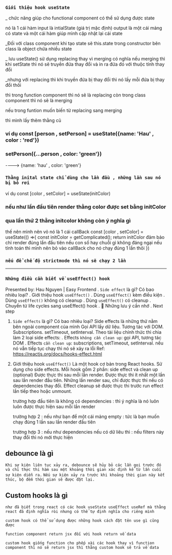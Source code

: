 ### `Giới thiệu hook useState`

\_ chức năng giúp cho functional component có thể sử dụng được state

nó là 1 cái hàm input là intialState (giá trị mặc định)
output là một cái mảng có state và một cái hàm giúp mình cập nhật lại cái state

\_Đối với class component khi tạo state sẽ this.state trong constructor
bên class là object chứa nhiều state

\_ lưu useState() sử dụng replacing thay vì merging
có nghĩa nếu merging thì khi setState thì nó sẽ truyền đứa thay đổi
và in ra đứa đó với thuộc tính thay đổi

\_nhưng với replacing thì khi truyền đứa bị thay đổi thì nó lấy mỗi đứa
bị thay đổi thôi

thì trong function component thì nó sẽ là replacing
còn trong class component thì nó sẽ là merging

nếu trong funtion muốn biến từ replacing sang merging

thì mình lấy thêm thằng cũ

### ví dụ const [person , setPerson] = useState({name: 'Hau' , color : 'red'})

### setPerson({...person , color: 'green'})

----> {name: 'hau' , color: 'green'}

### `Thằng inital state chỉ dùng cho lần đầu , những lần sau nó bị bỏ rơi`

ví dụ const [color , setColor] = useState(initColor)

### nếu như lần đầu tiên render thằng color được set bằng initColor

### qua lần thứ 2 thằng initcolor không còn ý nghĩa gì

thế nên mình nên vỏ nó là 1 cái callBack
const [color , setColor] = useState(() =>{
const initColor = getComplicated();
return initColor
đảm bảo chỉ render đúng lần đầu tiên
nếu con số hay chuỗi gì không đáng ngại
nếu tính toán thì mình nên bỏ vào callBack cho nó chạy đúng 1 lần thôi
})

### `nếu để chế độ strictmode thì nó sẽ chạy 2 lần`

---

### `Những điều cần biết về useEffect() hook`

Presented by: Hau Nguyen | Easy Frontend
. `Side effect` là gì? Có bao nhiêu loại?
. Giới thiệu hook `useEffect()`
. Dùng `useEffect()` kèm điều kiện
. Dùng `useEffect()` không có cleanup
. Dùng `useEffect()` có cleanup
. Chuyển từ life cycles sang useEffect() hook
. 📝 Những lưu ý cần nhớ
. Next step

1. `Side effects` là gì? Có bao nhiêu loại?
   Side effects là những thứ nằm bên ngoài component của mình
   Gọi API lấy dữ liệu.
   Tương tác với DOM.
   Subscriptions.
   setTimeout, setInterval.
   Theo tài liệu chính thức thì chia làm 2 loại side effects:
   . Effects `không cần clean up`: gọi API, tương tác DOM
   . Effects `cần clean up`: subscriptions, setTimeout, setInterval.
   nếu nó vẫn tiếp tục chạy thì nó sẽ xảy ra lỗi
   Ref: https://reactjs.org/docs/hooks-effect.html
2. Giới thiệu hook `useEffect()`
   Là một hook cơ bản trong React hooks.
   Sử dụng cho side effects.
   Mỗi hook gồm 2 phần: side effect và clean up (optional)
   Được thực thi sau mỗi lần render.
   Được thực thi ít nhất một lần sau lần render đầu tiên.
   Những lần render sau, chỉ được thực thi nếu có dependencies thay đổi.
   Effect cleanup sẽ được thực thi trước run effect lần tiếp theo hoặc unmount.

   trường hợp đầu tiên là không có dependencies : thì ý nghĩa là
   nó luôn luôn được thực hiện sau mỗi lần render

   trường hợp 2 : nếu như bạn để một cái mảng empty : tức là bạn muốn
   chạy đúng 1 lần sau lần render đầu tiên

   trường hợp 3 : nếu như dependencies nếu có dữ liêu thì : nếu filters
   này thay đổi thì nó mới thực hiện

## debounce là gì

`Khi sự kiện liên tục xảy ra, debounce sẽ hủy bỏ các lần gọi trước đó và chỉ thực thi hàm sau một khoảng thời gian xác định kể từ lần cuối sự kiện diễn ra.`
`Nếu sự kiện xảy ra trước khi khoảng thời gian này kết thúc, bộ đếm thời gian sẽ được đặt lại. `

## Custom hooks là gì

`như đã biết trong react có các hook useState useEffect useRef mà thằng react đã định nghĩa ròi nhưng có thể tự định nghĩa cho riêng mình `

`custom hook có thể sử dụng được những hook cách đặt tên use gì cũng được `

`function component return jsx đối với hook return về data`

`custom hook giống function cho phếp xài các hook thay vì function component thì nó sẽ return jsx thì thằng custom hook sẽ trả về data`
